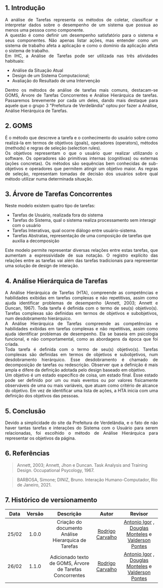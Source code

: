 ## 1. Introdução

<p align="justify">
A análise de Tarefas representa os métodos de coletar, classificar e interpretar dados sobre o desempenho de um sistema que possua ao menos uma pessoa como componente.<br>
A questão é como definir um desempenho satisfatório para o sistema e seus componentes. Não apenas listar ações, mas entender como um sistema de trabalho afeta a aplicação e como o domínio da aplicação afeta o sistema de trabalho.<br>
Em IHC, a Análise de Tarefas pode ser utilizada nas três atividades habituais:
</p>

- Análise da Situação Atual
- Design de um Sistema Computacional;
- Avaliação do Resultado de uma Intervenção

<p align="justify">
Dentro os métodos de análise de tarefas mais comuns, destacam-se GOMS, Árvore de Tarefas Concorrentes e Análise Hierárquica de tarefas. Passaremos brevemente por cada um deles, dando mais destaque para aquele que o grupo 3 "Prefeitura de Verdelândia" optou por fazer a Análise, Análise Hierárquica de Tarefas.
</p>

## 2. GOMS

<p align="justify">
É o método que descreve a tarefa e o conhecimento do usuário sobre como realizá-la em termos de objetivos (goals), operadores (operators), métodos (methods) e regras de seleção (selection rules).<br>
Os objetivos representam o que o usuário quer realizar utilizando o software.
Os operadores são primitivas internas (cognitivas) ou externas (ações concretas).
Os métodos são sequências bem conhecidas de sub-objetivos e operadores que permitem atingir um objetivo maior.
As regras de seleção, representam tomadas de decisão dos usuários sobre qual método utilizar numa determinada situação.
</p>

## 3. Árvore de Tarefas Concorrentes

<p align="justify">
Neste modelo existem quatro tipo de tarefas:
</p>

- Tarefas de Usuário, realizada fora do sistema
- Tarefas do Sistema, qual o sistema realiza processamento sem interagir com o usuário
- Tarefas Interativas, qual ocorre diálogo entre usuário-sistema.
- Tarefas Abstratas, representação de uma composição de tarefas que auxilia a decomposição

<p align="justify">
Este modelo permite representar diversas relações entre estas tarefas, que aumentam a expressividade de sua notação.
O registro explícito das relações entre as tarefas vai além das tarefas tradicionais para representar uma solução
de design de interação.
</p>

## 4. Análise Hierárquica de Tarefas

<p align="justify">
A Análise Hierárquica de Tarefas (HTA), compreende as competências e habilidades exibidas em tarefas complexas e não repetitivas, assim como ajuda identificar problemas de desempenho (Annett, 2003; Annett e Duncan, 1967). Toda tarefa é definida com o termo de seu(s) objetivo(s). Tarefas complexas são definidas em termos de objetivos e subobjetivos, num desdobramento hierárquico. <br>
A Análise Hierárquica de Tarefas compreende as competências e habilidades exibidas em tarefas complexas e não repetitivas, assim como ajuda identificar problemas de desempenho. Ela se baseia em psicologia funcional, e não comportamental, como as abordagens da época que foi criada.<br>
Toda tarefa é definida com o termo de seu(s) objetivo(s). Tarefas complexas são definidas em termos de objetivos e subobjetivos, num desdobramento hierárquico. Esse desdobramento é chamado de decomposição de tarefas ou redescrição. Observer que a definição é mais ampla e difere da definição adotada pelo design baseado em objetivo.<br>
Um objetivo é um estado específico de coisa, um estado final. Esse estado pode ser definido por um ou mais eventos ou por valores fisicamente observáveis de uma ou mais variáveis, que atuam como critério de alcance do objetivo. Em vez de identificar uma lista de ações, a HTA inicia com uma definição dos objetivos das pessoas.
</p>

## 5. Conclusão

<p align="justify">
Devido a simplicidade do site da Prefeitura de Verdelândia, e o fato de não haver tantas tarefas e interações do Sistema com o Usuário para serem relacionadas, foi escolhido o método de Análise Hierárquica para representar os objetivos da página.
</p>

## 6. Referências

> Annett, 2003; Annett, Jhon e Duncan. Task Analysis and Training Design. Occupational Psycology, 1967.

> BARBOSA, Simone; DINIZ, Bruno. Interação Humano-Computador, Rio de Janeiro, 2021.

## 7. Histórico de versionamento

| Data  | Versão | Descrição | Autor | Revisor |
| :--:  | :----: | :-------: | :---: | :-----: |
| 25/02 | 1.0.0  | Criação do documento Análise Hierarquica de Tarefas | [Rodrigo Carvalho](https://github.com/Rocsantos) | [Antonio Igor](https://github.com/AntonioIgorCarvalho) , [Douglas Monteles](https://github.com/DouglasMonteles) e [Valderson Pontes](https://github.com/valdersonjr)
| 26/02 | 1.1.0  | Adicionado texto de GOMS, Árvore de Tarefas Concorrentes | [Rodrigo Carvalho](https://github.com/Rocsantos) | [Antonio Igor](https://github.com/AntonioIgorCarvalho) , [Douglas Monteles](https://github.com/DouglasMonteles) e [Valderson Pontes](https://github.com/valdersonjr)
